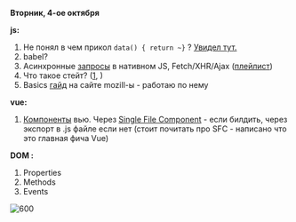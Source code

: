 
**Вторник, 4-ое октября**

**js:**
1.  Не понял в чем прикол `data() { return ~}` ? [Увидел тут.](https://www.kylontyner.com/what-is-declarative-rendering-in-vue/)
2.  babel?
3.  Асинхронные [запросы](https://www.youtube.com/watch?v=eKCD9djJQKc) в нативном JS, Fetch/XHR/Ajax ([плейлист](https://www.youtube.com/watch?v=aQkgUUmUJy4&list=PLqKQF2ojwm3l4oPjsB9chrJmlhZ-zOzWT&ab_channel=%D0%92%D0%BB%D0%B0%D0%B4%D0%B8%D0%BB%D0%B5%D0%BD%D0%9C%D0%B8%D0%BD%D0%B8%D0%BD))
4.  Что такое стейт? ([1](https://thedaylightstudio.com/blog/2018/03/14/what-is-state-in-web-application-development), )
5.  Basics [гайд](https://developer.mozilla.org/en-US/docs/Learn/JavaScript/Objects/Basics) на сайте mozill-ы - работаю по нему

**vue:**
1.  [Компоненты](https://vuejs.org/guide/essentials/component-basics.html#defining-a-component) вью. Через [Single File Component](https://vuejs.org/guide/scaling-up/sfc.html) - если билдить, через экспорт в .js файле если нет (стоит почитать про SFC - написано что это главная фича Vue)

**DOM :**
1.  Properties 
2.  Methods
3.  Events

![600](dom_tree.png)
